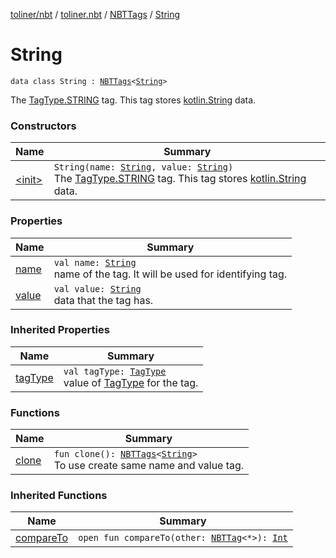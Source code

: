[toliner/nbt](../../../index.md) / [toliner.nbt](../../index.md) / [NBTTags](../index.md) / [String](./index.md)

# String

`data class String : `[`NBTTags`](../index.md)`<`[`String`](https://kotlinlang.org/api/latest/jvm/stdlib/kotlin/-string/index.html)`>`

The [TagType.STRING](../../-tag-type/-s-t-r-i-n-g.md) tag.
This tag stores [kotlin.String](https://kotlinlang.org/api/latest/jvm/stdlib/kotlin/-string/index.html) data.

### Constructors

| Name | Summary |
|---|---|
| [&lt;init&gt;](-init-.md) | `String(name: `[`String`](https://kotlinlang.org/api/latest/jvm/stdlib/kotlin/-string/index.html)`, value: `[`String`](https://kotlinlang.org/api/latest/jvm/stdlib/kotlin/-string/index.html)`)`<br>The [TagType.STRING](../../-tag-type/-s-t-r-i-n-g.md) tag. This tag stores [kotlin.String](https://kotlinlang.org/api/latest/jvm/stdlib/kotlin/-string/index.html) data. |

### Properties

| Name | Summary |
|---|---|
| [name](name.md) | `val name: `[`String`](https://kotlinlang.org/api/latest/jvm/stdlib/kotlin/-string/index.html)<br>name of the tag. It will be used for identifying tag. |
| [value](value.md) | `val value: `[`String`](https://kotlinlang.org/api/latest/jvm/stdlib/kotlin/-string/index.html)<br>data that the tag has. |

### Inherited Properties

| Name | Summary |
|---|---|
| [tagType](../tag-type.md) | `val tagType: `[`TagType`](../../-tag-type/index.md)<br>value of [TagType](../../-tag-type/index.md) for the tag. |

### Functions

| Name | Summary |
|---|---|
| [clone](clone.md) | `fun clone(): `[`NBTTags`](../index.md)`<`[`String`](https://kotlinlang.org/api/latest/jvm/stdlib/kotlin/-string/index.html)`>`<br>To use create same name and value tag. |

### Inherited Functions

| Name | Summary |
|---|---|
| [compareTo](../compare-to.md) | `open fun compareTo(other: `[`NBTTag`](../../-n-b-t-tag/index.md)`<*>): `[`Int`](https://kotlinlang.org/api/latest/jvm/stdlib/kotlin/-int/index.html) |
